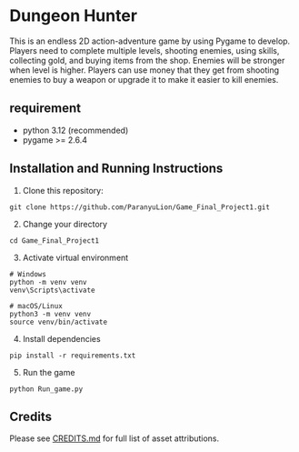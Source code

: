 # Dungeon Hunter

This is an endless 2D action-adventure game by using Pygame to develop.
Players need to complete multiple levels, shooting enemies, using skills, collecting gold, and buying items from the shop.
Enemies will be stronger when level is higher. 
Players can use money that they get from shooting enemies to buy a weapon or upgrade it to make it easier to kill enemies.

## requirement
- python 3.12 (recommended)
- pygame >= 2.6.4


## Installation and Running Instructions
1. Clone this repository:
```
git clone https://github.com/ParanyuLion/Game_Final_Project1.git
```

2. Change your directory
```
cd Game_Final_Project1
```

3. Activate virtual environment
```
# Windows
python -m venv venv
venv\Scripts\activate

# macOS/Linux
python3 -m venv venv
source venv/bin/activate
```

4. Install dependencies
```
pip install -r requirements.txt
```

5. Run the game
```
python Run_game.py
```

## Credits

Please see [CREDITS.md](./CREDITS.md) for full list of asset attributions.